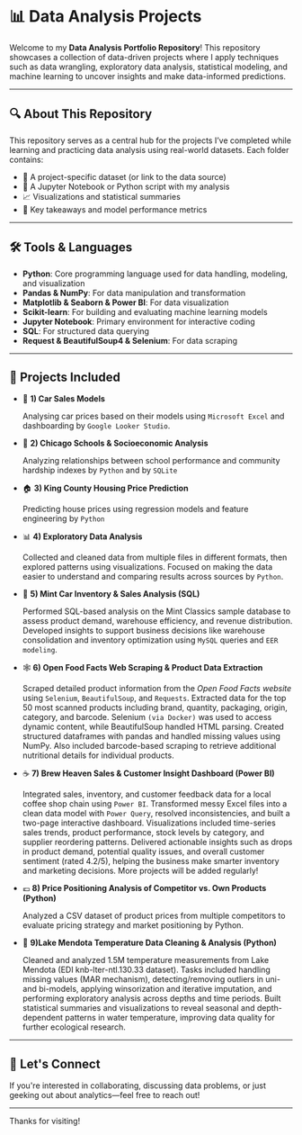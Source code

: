 # 📊 Data Analysis Projects

Welcome to my **Data Analysis Portfolio Repository**! This repository showcases a collection of data-driven projects where I apply techniques such as data wrangling, exploratory data analysis, statistical modeling, and machine learning to uncover insights and make data-informed predictions.

---

## 🔍 About This Repository

This repository serves as a central hub for the projects I’ve completed while learning and practicing data analysis using real-world datasets. Each folder contains:

- 📁 A project-specific dataset (or link to the data source)
- 📝 A Jupyter Notebook or Python script with my analysis
- 📈 Visualizations and statistical summaries
- 🧠 Key takeaways and model performance metrics

---

## 🛠️ Tools & Languages

- **Python**: Core programming language used for data handling, modeling, and visualization  
- **Pandas & NumPy**: For data manipulation and transformation  
- **Matplotlib & Seaborn & Power BI**: For data visualization  
- **Scikit-learn**: For building and evaluating machine learning models  
- **Jupyter Notebook**: Primary environment for interactive coding  
- **SQL**: For structured data querying 
- **Request & BeautifulSoup4 & Selenium**: For data scraping 

---

## 📁 Projects Included

- 🚗 **1) Car Sales Models**

  Analysing car prices based on their models using `Microsoft Excel` and dashboarding by `Google Looker Studio`.

- 🏫 **2) Chicago Schools & Socioeconomic Analysis**  

  Analyzing relationships between school performance and community hardship indexes by `Python` and by `SQLite`

- 🏠 **3) King County Housing Price Prediction**  

  Predicting house prices using regression models and feature engineering by `Python`

- 📊 **4) Exploratory Data Analysis**

  Collected and cleaned data from multiple files in different formats, then explored patterns using visualizations. Focused on making the data easier to understand and comparing results across sources by `Python`.

- 🧾 **5) Mint Car Inventory & Sales Analysis (SQL)**

  Performed SQL-based analysis on the Mint Classics sample database to assess product demand, warehouse efficiency, and revenue distribution. Developed insights to support business decisions like warehouse consolidation and inventory optimization using `MySQL` queries and `EER modeling`.

- 🕸️ **6) Open Food Facts Web Scraping & Product Data Extraction**

  Scraped detailed product information from the _Open Food Facts website_ using `Selenium`, `BeautifulSoup`, and `Requests`. Extracted data for the top 50 most scanned products including brand, quantity, packaging, origin, category, and barcode. Selenium `(via Docker)` was used to access dynamic content, while BeautifulSoup handled HTML parsing. Created structured dataframes with pandas and handled missing values using NumPy. Also included barcode-based scraping to retrieve additional nutritional details for individual products.

- ☕ **7) Brew Heaven Sales & Customer Insight Dashboard (Power BI)**

  Integrated sales, inventory, and customer feedback data for a local coffee shop chain using `Power BI`. Transformed messy Excel files into a clean data model with `Power Query`, resolved inconsistencies, and built a two-page interactive dashboard. Visualizations included time-series sales trends, product performance, stock levels by category, and supplier reordering patterns. Delivered actionable insights such as drops in product demand, potential quality issues, and overall customer sentiment (rated 4.2/5), helping the business make smarter inventory and marketing decisions.
More projects will be added regularly!

- 💶 **8) Price Positioning Analysis of Competitor vs. Own Products (Python)**

  Analyzed a CSV dataset of product prices from multiple competitors to evaluate pricing strategy and market positioning by Python.

- 🌊 **9)Lake Mendota Temperature Data Cleaning & Analysis (Python)**

  Cleaned and analyzed 1.5M temperature measurements from Lake Mendota (EDI knb-lter-ntl.130.33 dataset). Tasks included handling missing values (MAR mechanism), detecting/removing outliers in uni- and bi-models, applying winsorization and iterative imputation, and performing exploratory analysis across depths and time         periods. Built statistical summaries and visualizations to reveal seasonal and depth-dependent patterns in water temperature, improving data quality for further ecological research.

---

## 🤝 Let's Connect

If you're interested in collaborating, discussing data problems, or just geeking out about analytics—feel free to reach out!

---

Thanks for visiting!
